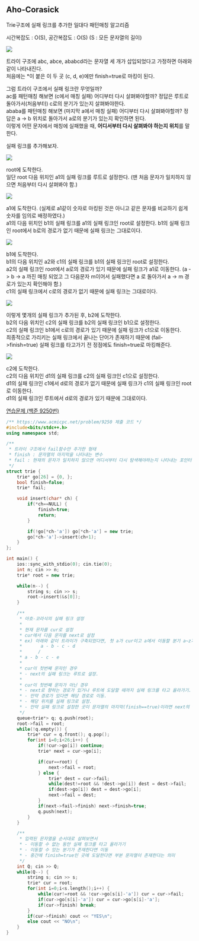 ## Aho-Corasick
Trie구조에 실패 링크를 추가한 일대다 패턴매칭 알고리즘

시간복잡도 : O(S), 공간복잡도 : O(S) (S : 모든 문자열의 길이)

![](https://github.com/user-attachments/assets/62bf251e-a3f7-408c-900a-51eeea331a8e)

트라이 구조에 abc, abce, ababcd라는 문자열 세 개가 삽입되었다고 가정하면 아래와 같이 나타내진다.  
처음에는 *이 붙은 이 두 곳 (c, d, e)에만 finish=true로 마킹이 된다.  

그럼 트라이 구조에서 실패 링크란 무엇일까?  
ac를 패턴매칭 해보면 (c에서 매칭 실패) 어디부터 다시 살펴봐야할까? 정답은 루트로 돌아가서(처음부터) c로의 분기가 있는지 살펴봐야한다.  
ababa를 패턴매칭 해보면 (마지막 a에서 매칭 실패) 어디부터 다시 살펴봐야할까? 정답은 a -> b 위치로 돌아가서 a로의 분기가 있는지 확인하면 된다.  
이렇게 어떤 문자에서 매칭에 실패했을 때, **어디서부터 다시 살펴봐야 하는지 위치**를 말한다.

실패 링크를 추가해보자.  

![](https://github.com/user-attachments/assets/849d8912-33d7-45c2-9b24-160e40c90a5c)

root에 도착한다.  
일단 root 다음 위치인 a1의 실패 링크를 루트로 설정한다. (맨 처음 문자가 일치하지 않으면 처음부터 다시 살펴봐야 함.)

![](https://github.com/user-attachments/assets/6a6c8f15-d9b1-4118-b3c1-8a69f1576af0)

a1에 도착한다. (실제로 a1같이 숫자로 마킹된 것은 아니고 같은 문자를 비교하기 쉽게 숫자를 임의로 배정하였다.)  
a1의 다음 위치인 b1의 실패 링크를 a1의 실패 링크인 root로 설정한다. 
b1의 실패 링크인 root에서 b로의 경로가 없기 때문에 실패 링크는 그대로이다.

![](https://github.com/user-attachments/assets/15a71115-b210-42d1-9a74-24da562bec10)

b1에 도착한다.  
b1의 다음 위치인 a2와 c1의 실패 링크를 b1의 실패 링크인 root로 설정한다.  
a2의 실패 링크인 root에서 a로의 경로가 있기 때문에 실패 링크가 a1로 이동한다. (a -> b -> a 까진 매칭 되었고 그 다음문자 m이어서 실패했다면 a 로 돌아가서 a -> m 경로가 있는지 확인해야 함.)  
c1의 실패 링크에서 c로의 경로가 없기 때문에 실패 링크는 그대로이다.

![](https://github.com/user-attachments/assets/8bbc5f41-e0b5-4e47-a80a-91dbe6a5f82c)

이렇게 몇개의 실패 링크가 추가된 후, b2에 도착한다.  
b2의 다음 위치인 c2의 실패 링크를 b2의 실패 링크인 b1으로 설정한다.  
c2의 실패 링크인 b1에서 c로의 경로가 있기 때문에 실패 링크가 c1으로 이동한다.  
최종적으로 가리키는 실패 링크에서 끝나는 단어가 존재하기 때문에 (fail->finish=true) 실패 링크를 타고가기 전 정점에도 finish=true로 마킹해준다.

![](https://github.com/user-attachments/assets/bf0ee3a2-23a1-4443-874e-26d892cd9c41)

c2에 도착한다.  
c2의 다음 위치인 d1의 실패 링크를 c2의 실패 링크인 c1으로 설정한다.  
d1의 실패 링크인 c1에서 d로의 경로가 없기 때문에 실패 링크가 c1의 실패 링크인 root로 이동한다.  
d1의 실패 링크인 루트에서 d로의 경로가 있기 때문에 그대로이다.  

[연습문제 (백준 9250번)](https://www.acmicpc.net/problem/9250)

``` c++
/** https://www.acmicpc.net/problem/9250 제출 코드 */
#include<bits/stdc++.h>
using namespace std;

/** 
 * 트라이 구조에서 fail함수만 추가한 형태
 * finish : 문자열의 마지막을 나타내는 변수
 * fail : 현재의 문자가 일치하지 않으면 어디서부터 다시 탐색해야하는지 나타내는 포인터
 */
struct trie {
    trie* go[26] = {0, };
    bool finish=false;
    trie* fail;

    void insert(char* ch) {
        if(*ch==NULL) {
            finish=true;
            return;
        }

        if(!go[*ch-'a']) go[*ch-'a'] = new trie;
        go[*ch-'a']->insert(ch+1);
    }
};

int main() {
    ios::sync_with_stdio(0); cin.tie(0);
    int n; cin >> n;
    trie* root = new trie;

    while(n--) {
        string s; cin >> s;
        root->insert(&s[0]);
    }

    /** 
     * 아호-코라식의 실패 링크 설정
     * 
     * 현재 문자를 cur로 설정
     * cur에서 다음 문자를 next로 설정
     * ex) 아래와 같이 트라이가 구축되었다면, 첫 a가 cur이고 a에서 이동할 분기 a~z가 next
     *       a - b - c - d
     *      /
     * a - b - c - e
     * 
     * cur이 첫번째 문자인 경우
     * - next의 실패 링크는 루트로 설정.
     * 
     * cur이 첫번째 문자가 아닌 경우
     * - next로 향하는 경로가 있거나 루트에 도달할 때까지 실패 링크를 타고 올라가기.
     * - 만약 경로가 있다면 해당 경로로 이동.
     * - 해당 위치를 실패 링크로 설정.
     * - 만약 실패 링크로 설정한 곳이 문자열의 마지막(finish==true)이라면 next의 finish도 true로 설정(쿼리마다 실제로 실패 링크를 타고 이동하지 않고 마지막 여부를 확인하기 위해)
     */
    queue<trie*> q; q.push(root);
    root->fail = root;
    while(!q.empty()) {
        trie* cur = q.front(); q.pop();
        for(int i=0;i<26;i++) {
            if(!cur->go[i]) continue;
            trie* next = cur->go[i];

            if(cur==root) {
                next->fail = root;
            } else {
                trie* dest = cur->fail;
                while(dest!=root && !dest->go[i]) dest = dest->fail;
                if(dest->go[i]) dest = dest->go[i];
                next->fail = dest;
            }
            if(next->fail->finish) next->finish=true;
            q.push(next);
        }
    }

    /** 
     * 입력된 문자열을 순서대로 살펴보면서
     * - 이동할 수 없는 동안 실패 링크를 타고 올라가기
     * - 이동할 수 있는 분기가 존재한다면 이동
     * - 중간에 finish=true인 곳에 도달한다면 부분 문자열이 존재한다는 의미
     */
    int Q; cin >> Q;
    while(Q--) {
        string s; cin >> s;
        trie* cur = root;
        for(int i=0;i<s.length();i++) {
            while(cur!=root && !cur->go[s[i]-'a']) cur = cur->fail;
            if(cur->go[s[i]-'a']) cur = cur->go[s[i]-'a'];
            if(cur->finish) break;
        }
        if(cur->finish) cout << "YES\n";
        else cout << "NO\n";
    }
}
```
